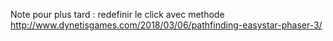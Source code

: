 Note pour plus tard :
redefinir le click avec methode http://www.dynetisgames.com/2018/03/06/pathfinding-easystar-phaser-3/
